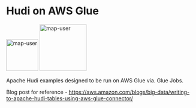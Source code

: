 # Hudi on AWS Glue

<img width="85" alt="map-user" src="https://img.shields.io/badge/views-350-green"> <img width="125" alt="map-user" src="https://img.shields.io/badge/unique visits-093-green">

Apache Hudi examples designed to be run on AWS Glue via. Glue Jobs.

Blog post for reference - https://aws.amazon.com/blogs/big-data/writing-to-apache-hudi-tables-using-aws-glue-connector/
